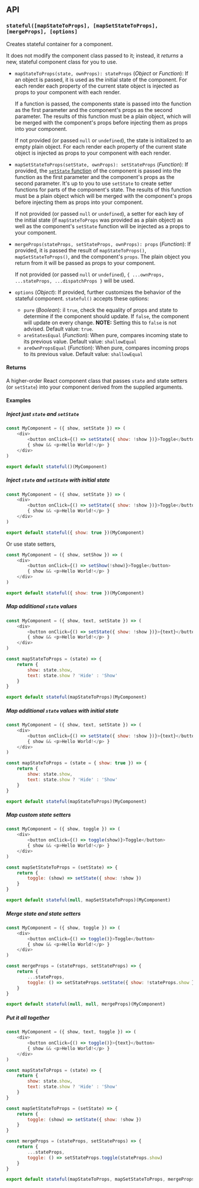## API

<a id="stateful"></a>
### `stateful([mapStateToProps], [mapSetStateToProps], [mergeProps], [options]`

Creates stateful container for a component.

It does not modify the component class passed to it; instead, it *returns* a new, stateful component class for you to use.

* `mapStateToProps(state, ownProps): stateProps` (*Object* or *Function*): If an object is passed, it is used as the initial state of the component.  For each render each property of the current state object is injected as props to your component with each render.

  If a function is passed, the components state is passed into the function as the first parameter and the component's props as the second parameter.  The results of this function must be a plain object, which will be merged with the component's props before injecting them as props into your component.

  If not provided (or passed `null` or `undefined`), the state is initialized to an empty plain object.  For each render each property of the current state object is injected as props to your component with each render.

* `mapSetStateToProps(setState, ownProps): setStateProps` (*Function*): If provided, the [`setState` function](https://facebook.github.io/react/docs/react-component.html#setstate) of the component is passed into the function as the first parameter and the component's props as the second parameter.  It's up to you to use `setState` to create setter functions for parts of the component's state. The results of this function must be a plain object which will be merged with the component's props before injecting them as props into your component.

  If not provided (or passed `null` or `undefined`), a setter for each key of the initial state (if `mapStateToProps` was provided as a plain object) as well as the component's `setState` function will be injected as a props to your component.

* `mergeProps(stateProps, setStateProps, ownProps): props` (*Function*): If provided, it is passed the result of `mapStateToProps()`, `mapSetStateToProps()`, and the component's `props`. The plain object you return from it will be passed as props to your component.

  If not provided (or passed `null` or `undefined`), `{ ...ownProps, ...stateProps, ...dispatchProps }` will be used.

* `options` (*Object*): If provided, further customizes the behavior of the stateful component. `stateful()` accepts these options:
  * `pure` (*Boolean*): iI `true`, check the equality of props and state to determine if the component should update.  If `false`, the component will update on every change.  **NOTE:** Setting this to `false` is not advised. Default value: `true`. 
  * `areStatesEqual` (*Function*): When pure, compares incoming state to its previous value. Default value: `shallowEqual`
  * `areOwnPropsEqual` (*Function*): When pure, compares incoming props to its previous value. Default value: `shallowEqual`

<a id="stateful-returns"></a>
#### Returns
A higher-order React component class that passes `state` and state setters (or `setState`) into your component derived from the supplied arguments.

<a id="stateful-examples"></a>
#### Examples

##### Inject just `state` and `setState` 
```javascript
const MyComponent = ({ show, setState }) => (
    <div>
        <button onClick={() => setState({ show: !show })}>Toggle</button>
        { show && <p>Hello World!</p> }
    </div>
)

export default stateful()(MyComponent)
```

##### Inject `state` and `setState` with initial state

```javascript
const MyComponent = ({ show, setState }) => (
    <div>
        <button onClick={() => setState({ show: !show })}>Toggle</button>
        { show && <p>Hello World!</p> }
    </div>
)

export default stateful({ show: true })(MyComponent)
```

Or use state setters,

```javascript
const MyComponent = ({ show, setShow }) => (
    <div>
        <button onClick={() => setShow(!show)}>Toggle</button>
        { show && <p>Hello World!</p> }
    </div>
)

export default stateful({ show: true })(MyComponent)
```

##### Map additional `state` values

```javascript
const MyComponent = ({ show, text, setState }) => (
    <div>
        <button onClick={() => setState({ show: !show })}>{text}</button>
        { show && <p>Hello World!</p> }
    </div>
)

const mapStateToProps = (state) => {
    return {
        show: state.show,
        text: state.show ? 'Hide' : 'Show'
    }
}

export default stateful(mapStateToProps)(MyComponent)
```

##### Map additional `state` values with initial state

```javascript
const MyComponent = ({ show, text, setState }) => (
    <div>
        <button onClick={() => setState({ show: !show })}>{text}</button>
        { show && <p>Hello World!</p> }
    </div>
)

const mapStateToProps = (state = { show: true }) => {
    return {
        show: state.show,
        text: state.show ? 'Hide' : 'Show'
    }
}

export default stateful(mapStateToProps)(MyComponent)
```

##### Map custom state setters

```javascript
const MyComponent = ({ show, toggle }) => (
    <div>
        <button onClick={() => toggle(show)}>Toggle</button>
        { show && <p>Hello World!</p> }
    </div>
)

const mapSetStateToProps = (setState) => {
    return {
        toggle: (show) => setState({ show: !show })
    }
}

export default stateful(null, mapSetStateToProps)(MyComponent)
```

##### Merge state and state setters

```javascript
const MyComponent = ({ show, toggle }) => (
    <div>
        <button onClick={() => toggle()}>Toggle</button>
        { show && <p>Hello World!</p> }
    </div>
)

const mergeProps = (stateProps, setStateProps) => {
    return {
        ...stateProps,
        toggle: () => setStateProps.setState({ show: !stateProps.show })
    }
}

export default stateful(null, null, mergeProps)(MyComponent)
```

##### Put it all together

```javascript
const MyComponent = ({ show, text, toggle }) => (
    <div>
        <button onClick={() => toggle()}>{text}</button>
        { show && <p>Hello World!</p> }
    </div>
)

const mapStateToProps = (state) => {
    return {
        show: state.show,
        text: state.show ? 'Hide' : 'Show'
    }
}

const mapSetStateToProps = (setState) => {
    return {
        toggle: (show) => setState({ show: !show })
    }
}

const mergeProps = (stateProps, setStateProps) => {
    return {
        ...stateProps,
        toggle: () => setStateProps.toggle(stateProps.show)
    }
}

export default stateful(mapStateToProps, mapSetStateToProps, mergeProps)(MyComponent)
```
